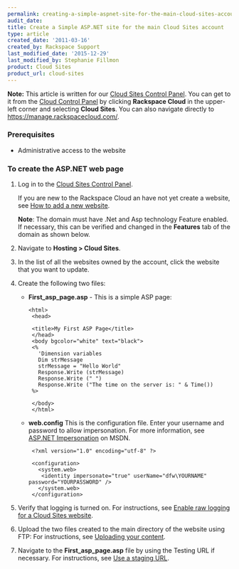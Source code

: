 ```yaml
---
permalink: creating-a-simple-aspnet-site-for-the-main-cloud-sites-account/
audit_date:
title: Create a Simple ASP.NET site for the main Cloud Sites account
type: article
created_date: '2011-03-16'
created_by: Rackspace Support
last_modified_date: '2015-12-29'
last_modified_by: Stephanie Fillmon
product: Cloud Sites
product_url: cloud-sites
---
```


**Note:** This article is written for our [Cloud Sites Control Panel](https://manage.rackspacecloud.com/). You can get to it from the [Cloud Control Panel](https://mycloud.rackspace.com) by clicking **Rackspace Cloud** in the upper-left corner and selecting **Cloud Sites**. You can also navigate directly to <https://manage.rackspacecloud.com/>.

### Prerequisites

-   Administrative access to the website

### To create the ASP.NET web page

1.  Log in to the [Cloud Sites Control Panel](http://manage.rackspacecloud.com/pages/Login.jsp%7C).

    If you are new to the Rackspace Cloud an have not yet create a
    website, see [How to add a new website](/how-to/getting-started-with-cloud-sites-how-to-add-a-new-website).

    **Note**: The domain must have .Net and Asp technology
    Feature enabled. If necessary, this can be verified and changed in
    the **Features** tab of the domain as shown below.

2.  Navigate to **Hosting > Cloud Sites**.
3.  In the list of all the websites owned by the account, click the
    website that you want to update.
4.  Create the following two files:

    -   **First\_asp\_page.asp** - This is a simple ASP page:

            <html>
             <head>

             <title>My First ASP Page</title>
             </head>
             <body bgcolor="white" text="black">
             <%
               'Dimension variables
               Dim strMessage
               strMessage = "Hello World"
               Response.Write (strMessage)
               Response.Write (" ")
               Response.Write ("The time on the server is: " & Time())
             %>

             </body>
             </html>

    -   **web.config** This is the configuration file. Enter your
        username and password to allow impersonation. For more
        information, see [ASP.NET Impersonation](https://msdn.microsoft.com/en-us/library/xh507fc5.aspx)
        on MSDN.

             <?xml version="1.0" encoding="utf-8" ?>

             <configuration>
               <system.web>
                <identity impersonate="true" userName="dfw\YOURNAME" password="YOURPASSWORD" />
               </system.web>
             </configuration>

5.  Verify that logging is turned on. For instructions, see [Enable raw logging for a Cloud Sites website](/how-to/enabling-raw-logging-for-a-cloud-sites-website).
6.  Upload the two files created to the main directory of the website
    using FTP: For instructions, see [Uploading your content](/how-to/getting-started-with-cloud-sites-uploading-your-content).
7.  Navigate to the **First\_asp\_page.asp** file by using the Testing
    URL if necessary. For instructions, see [Use a staging URL](/how-to/using-a-staging-url).
